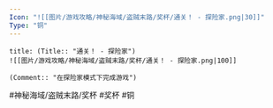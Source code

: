 ```yaml
---
Icon: "![[图片/游戏攻略/神秘海域/盗贼末路/奖杯/通关！ - 探险家.png|30]]"
Type: "铜"
---
```

```ad-common-bronze-trophy
title: (Title:: "通关！ - 探险家")
![[图片/游戏攻略/神秘海域/盗贼末路/奖杯/通关！ - 探险家.png|100]]

(Comment:: "在探险家模式下完成游戏")
```

#神秘海域/盗贼末路/奖杯 #奖杯 #铜
